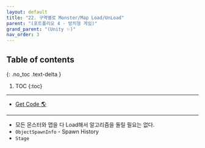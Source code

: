 ```yaml
---
layout: default
title: "22. 구역별로 Monster/Map Load/UnLoad"
parent: "(포트폴리오 4 - 방치형 게임)"
grand_parent: "(Unity ✨)"
nav_order: 3
---
```


## Table of contents
{: .no_toc .text-delta }

1. TOC
{:toc}

---

* [Get Code 🌎](https://github.com/Arthur880708/Unity.IncrementalGame.Example/tree/9)

---

* 모든 몬스터와 맵을 다 Load해서 알고리즘을 돌릴 필요는 없다.
* `ObjectSpawnInfo` - Spawn History
* `Stage`
